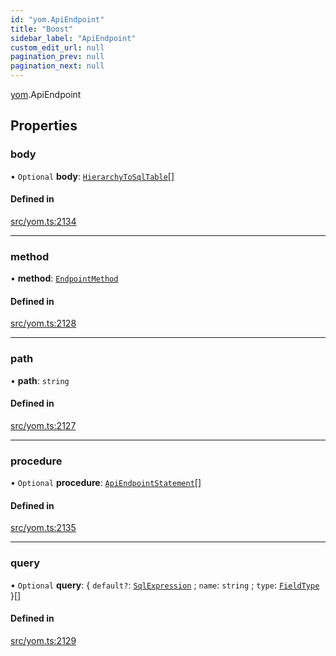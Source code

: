 ```yaml
---
id: "yom.ApiEndpoint"
title: "Boost"
sidebar_label: "ApiEndpoint"
custom_edit_url: null
pagination_prev: null
pagination_next: null
---
```


[yom](../namespaces/yom.md).ApiEndpoint

## Properties

### body

• `Optional` **body**: [`HierarchyToSqlTable`](yom.HierarchyToSqlTable.md)[]

#### Defined in

[src/yom.ts:2134](https://github.com/yolmio/boost/blob/b239488/src/yom.ts#L2134)

___

### method

• **method**: [`EndpointMethod`](../namespaces/yom.md#endpointmethod)

#### Defined in

[src/yom.ts:2128](https://github.com/yolmio/boost/blob/b239488/src/yom.ts#L2128)

___

### path

• **path**: `string`

#### Defined in

[src/yom.ts:2127](https://github.com/yolmio/boost/blob/b239488/src/yom.ts#L2127)

___

### procedure

• `Optional` **procedure**: [`ApiEndpointStatement`](../namespaces/yom.md#apiendpointstatement)[]

#### Defined in

[src/yom.ts:2135](https://github.com/yolmio/boost/blob/b239488/src/yom.ts#L2135)

___

### query

• `Optional` **query**: { `default?`: [`SqlExpression`](../namespaces/yom.md#sqlexpression) ; `name`: `string` ; `type`: [`FieldType`](../namespaces/yom.md#fieldtype)  }[]

#### Defined in

[src/yom.ts:2129](https://github.com/yolmio/boost/blob/b239488/src/yom.ts#L2129)

